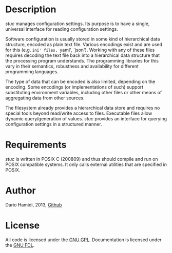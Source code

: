 # Description

*stuc* manages configuration settings.  Its purpose is to have a
single, universal interface for reading configuration settings.

Software configuration is usually stored in some kind of hierarchical
data structure, encoded as plain text file.  Various encodings exist
and are used for this (e.g. `ini' files, `yaml', `json').  Working
with any of these files requires decoding the text file back into a
hierarchical data structure that the processing program understands.
The programming libraries for this vary in their semantics, robustness
and availability for different programming languages.

The type of data that can be encoded is also limited, depending on the
encoding.  Some encodings (or implementations of such) support
substituting environment variables, including other files or other
means of aggregating data from other sources.

The filesystem already provides a hierarchical data store and requires
no special tools beyond read/write access to files.  Executable files
allow dynamic query/generation of values.  *stuc* provides an
interface for querying configuration settings in a structured manner.

# Requirements

*stuc* is written in POSIX C (200809) and thus should compile and run on
POSIX compatible systems.  It only calls external utilities that are
specified in POSIX.

# Author

Dario Hamidi, 2013, [Github](https://github.com/dhamidi/stuc)

# License

All code is licensed under the
[GNU GPL](http://www.gnu.org/licenses/gpl.html).  Documentation is
licensed under the [GNU FDL](http://www.gnu.org/copyleft/fdl.html).
